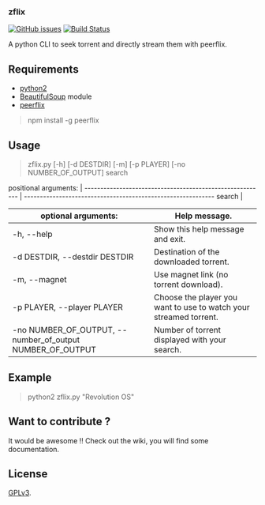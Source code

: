 ### zflix
[![GitHub issues](http://img.shields.io/github/issues/thomacer/zflix.svg?style=flat)](https://github.com/thomacer/zflix/issues)
[![Build Status](https://travis-ci.org/thomacer/zflix.svg?branch=master)](https://travis-ci.org/thomacer/zflix)

A python CLI to seek torrent and directly stream them with peerflix.

## Requirements
- [python2](https://www.python.org/download/releases/2.7.8/)
- [BeautifulSoup](http://www.crummy.com/software/BeautifulSoup/bs4/doc/#installing-beautiful-soup) module
- [peerflix](https://github.com/mafintosh/peerflix)

> npm install -g peerflix

## Usage

>zflix.py [-h] [-d DESTDIR] [-m] [-p PLAYER] [-no NUMBER_OF_OUTPUT] search

positional arguments:                                     |
--------------------------------------------------------- | ------------------------------------------------------------
search                                                    |


optional arguments:                                       | Help message.
--------------------------------------------------------- | ------------------------------------------------------------
-h, --help                                                | Show this help message and exit.
-d DESTDIR, --destdir DESTDIR                             | Destination of the downloaded torrent.
-m, --magnet                                              | Use magnet link (no torrent download).
-p PLAYER, --player PLAYER                                | Choose the player you want to use to watch your streamed torrent.
-no NUMBER_OF_OUTPUT, --number_of_output NUMBER_OF_OUTPUT | Number of torrent displayed with your search.

## Example

>python2 zflix.py "Revolution OS"


## Want to contribute ?

It would be awesome !! Check out the wiki, you will find some documentation.

## License

[GPLv3](https://github.com/thomacer/zflix/blob/master/LICENSE).
